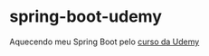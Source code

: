 # spring-boot-udemy
Aquecendo meu Spring Boot pelo [curso da Udemy](https://www.udemy.com/course/spring-boot-expert/)
